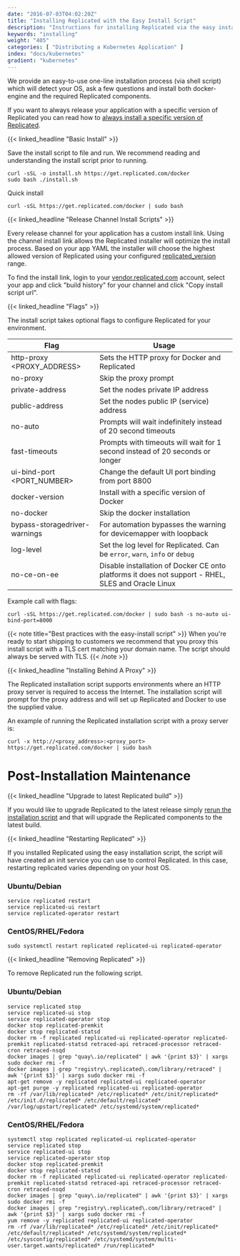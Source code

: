```yaml
---
date: "2016-07-03T04:02:20Z"
title: "Installing Replicated with the Easy Install Script"
description: "Instructions for installing Replicated via the easy install script."
keywords: "installing"
weight: "405"
categories: [ "Distributing a Kubernetes Application" ]
index: "docs/kubernetes"
gradient: "kubernetes"
---
```


We provide an easy-to-use one-line installation process (via shell script) which will detect your OS, ask a few questions and install both docker-engine and the required Replicated components.

If you want to always release your application with a specific version of Replicated you can read how to [always install a specific version of Replicated](/docs/kb/supporting-your-customers/install-known-versions/).

{{< linked_headline "Basic Install" >}}

Save the install script to file and run.  We recommend reading and understanding the install script prior to running.

```shell
curl -sSL -o install.sh https://get.replicated.com/docker
sudo bash ./install.sh
```

Quick install

```shell
curl -sSL https://get.replicated.com/docker | sudo bash
```

{{< linked_headline "Release Channel Install Scripts" >}}

Every release channel for your application has a custom install link. Using the channel install link allows the Replicated installer will optimize the install process. Based on your app YAML the installer will choose the highest allowed version of Replicated using your configured [replicated_version](/docs/packaging-an-application/preflight-checks/) range.

To find the install link, login to your [vendor.replicated.com](https://vendor.replicated.com/) account, select your app and click "build history" for your channel and click "Copy install script url".

{{< linked_headline "Flags" >}}

The install script takes optional flags to configure Replicated for your environment.

|Flag|Usage|
|----|-----|
|http-proxy <PROXY_ADDRESS>|Sets the HTTP proxy for Docker and Replicated|
|no-proxy|Skip the proxy prompt|
|private-address <IP>|Set the nodes private IP address|
|public-address <IP>|Set the nodes public IP (service) address|
|no-auto|Prompts will wait indefinitely instead of 20 second timeouts|
|fast-timeouts|Prompts with timeouts will wait for 1 second instead of 20 seconds or longer|
|ui-bind-port <PORT_NUMBER>|Change the default UI port binding from port 8800|
|docker-version <VERSION>|Install with a specific version of Docker|
|no-docker|Skip the docker installation|
|bypass-storagedriver-warnings|For automation bypasses the warning for devicemapper with loopback|
|log-level|Set the log level for Replicated. Can be `error`, `warn`, `info` or `debug`|
|no-ce-on-ee|Disable installation of Docker CE onto platforms it does not support - RHEL, SLES and Oracle Linux|

Example call with flags:

```shell
curl -sSL https://get.replicated.com/docker | sudo bash -s no-auto ui-bind-port=8000
```

{{< note title="Best practices with the easy-install script" >}}
When you're ready to start shipping to customers we recommend that you proxy this install script with a TLS cert matching your domain name.  The script should always be served with TLS.
{{< /note >}}

{{< linked_headline "Installing Behind A Proxy" >}}

The Replicated installation script supports environments where an HTTP proxy server is required to access the Internet. The installation script will prompt for the proxy address and will set up Replicated and Docker to use the supplied value.

An example of running the Replicated installation script with a proxy server is:
```shell
curl -x http://<proxy_address>:<proxy_port> https://get.replicated.com/docker | sudo bash
```

# Post-Installation Maintenance

{{< linked_headline "Upgrade to latest Replicated build" >}}

If you would like to upgrade Replicated to the latest release simply [rerun the installation script](/docs/distributing-an-application/installing-via-script/) and that will upgrade the Replicated components to the latest build.

{{< linked_headline "Restarting Replicated" >}}

If you installed Replicated using the easy installation script, the script will have created an init service you can use to control Replicated. In this case, restarting replicated varies depending on your host OS.

### Ubuntu/Debian
```shell
service replicated restart
service replicated-ui restart
service replicated-operator restart
```

### CentOS/RHEL/Fedora
```shell
sudo systemctl restart replicated replicated-ui replicated-operator
```

{{< linked_headline "Removing Replicated" >}}

To remove Replicated run the following script.

### Ubuntu/Debian
```shell
service replicated stop
service replicated-ui stop
service replicated-operator stop
docker stop replicated-premkit
docker stop replicated-statsd
docker rm -f replicated replicated-ui replicated-operator replicated-premkit replicated-statsd retraced-api retraced-processor retraced-cron retraced-nsqd
docker images | grep "quay\.io/replicated" | awk '{print $3}' | xargs sudo docker rmi -f
docker images | grep "registry\.replicated\.com/library/retraced" | awk '{print $3}' | xargs sudo docker rmi -f
apt-get remove -y replicated replicated-ui replicated-operator
apt-get purge -y replicated replicated-ui replicated-operator
rm -rf /var/lib/replicated* /etc/replicated* /etc/init/replicated* /etc/init.d/replicated* /etc/default/replicated* /var/log/upstart/replicated* /etc/systemd/system/replicated*
```

### CentOS/RHEL/Fedora
```shell
systemctl stop replicated replicated-ui replicated-operator
service replicated stop
service replicated-ui stop
service replicated-operator stop
docker stop replicated-premkit
docker stop replicated-statsd
docker rm -f replicated replicated-ui replicated-operator replicated-premkit replicated-statsd retraced-api retraced-processor retraced-cron retraced-nsqd
docker images | grep "quay\.io/replicated" | awk '{print $3}' | xargs sudo docker rmi -f
docker images | grep "registry\.replicated\.com/library/retraced" | awk '{print $3}' | xargs sudo docker rmi -f
yum remove -y replicated replicated-ui replicated-operator
rm -rf /var/lib/replicated* /etc/replicated* /etc/init/replicated* /etc/default/replicated* /etc/systemd/system/replicated* /etc/sysconfig/replicated* /etc/systemd/system/multi-user.target.wants/replicated* /run/replicated*
```
